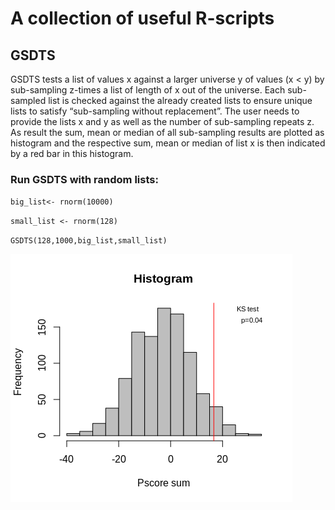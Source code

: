 # A collection of useful R-scripts

## GSDTS
GSDTS tests a list of values x against a larger universe y of values (x < y) by sub-sampling z-times a list of length of x out of the universe. Each sub-sampled list is checked against the already created lists to ensure unique lists to satisfy “sub-sampling without replacement”. The user needs to provide the lists x and y as well as the number of sub-sampling repeats z. As result the sum, mean or median of all sub-sampling results are plotted as histogram and the respective sum, mean or median of list x is then indicated by a red bar in this histogram.


### Run GSDTS with random lists:

`big_list<- rnorm(10000)`

`small_list <- rnorm(128)`

`GSDTS(128,1000,big_list,small_list)`

![GSDTS output](/images/GSDTS-plot.png)
